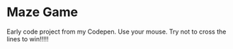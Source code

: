 # Maze Game
 Early code project from my Codepen.
 Use your mouse. Try not to cross the lines to win!!!!!